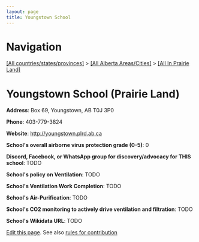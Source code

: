 ```yaml
---
layout: page
title: Youngstown School
---
```

# Navigation

[[All countries/states/provinces]](../../..) > [[All Alberta Areas/Cities]](../..) > [[All In Prairie Land]](..)

# Youngstown School (Prairie Land)

**Address**: Box 69, Youngstown, AB T0J 3P0

**Phone**: 403-779-3824

**Website**: <http://youngstown.plrd.ab.ca>

**School's overall airborne virus protection grade (0-5)**: 0

**Discord, Facebook, or WhatsApp group for discovery/advocacy for THIS school**: TODO

**School's policy on Ventilation**: TODO

**School's Ventilation Work Completion**: TODO

**School's Air-Purification**: TODO

**School's CO2 monitoring to actively drive ventilation and filtration**: TODO

**School's Wikidata URL**: TODO


[Edit this page](https://github.com/ventilate-schools/AB/edit/main/./Prairie_Land/Youngstown_School.md). See also [rules for contribution](../../../contribution-rules/)